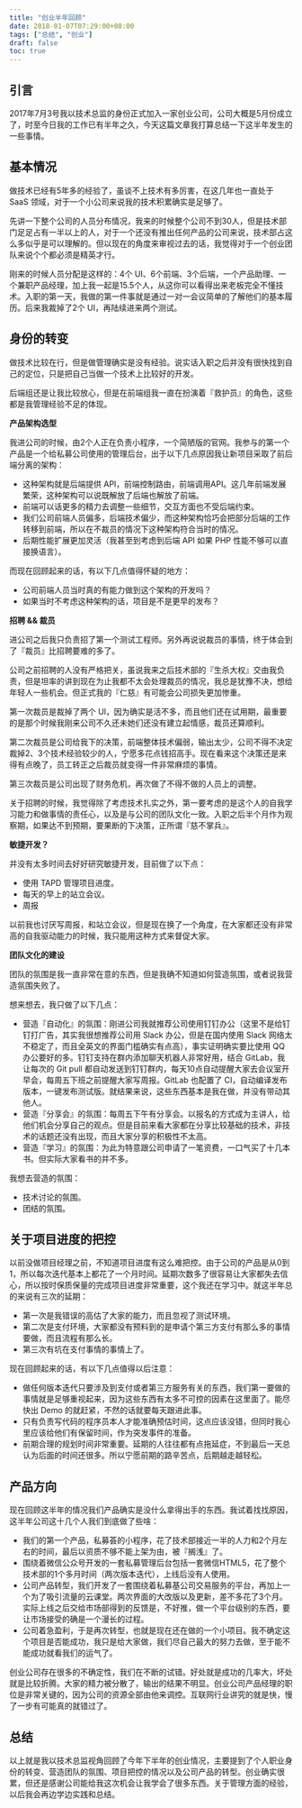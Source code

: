 ```yaml
---
title: "创业半年回顾"
date: 2018-01-07T07:29:00+08:00
tags: ["总结", "创业"] 
draft: false
toc: true
---
```

## 引言

2017年7月3号我以技术总监的身份正式加入一家创业公司，公司大概是5月份成立了，时至今日我的工作已有半年之久，今天这篇文章我打算总结一下这半年发生的一些事情。

## 基本情况

做技术已经有5年多的经验了，虽谈不上技术有多厉害，在这几年也一直处于 SaaS 领域，对于一个小公司来说我的技术积累确实是足够了。

先讲一下整个公司的人员分布情况，我来的时候整个公司不到30人，但是技术部门足足占有一半以上的人，对于一个还没有推出任何产品的公司来说，技术部占这么多似乎是可以理解的。但以现在的角度来审视过去的话，我觉得对于一个创业团队来说个个都必须是精英才行。

刚来的时候人员分配是这样的：4个 UI、6个前端、3个后端，一个产品助理、一个兼职产品经理，加上我一起是15.5个人，从这你可以看得出来老板完全不懂技术。入职的第一天，我做的第一件事就是通过一对一会议简单的了解他们的基本履历。后来我裁掉了2个 UI，再陆续进来两个测试。

<!--more-->

## 身份的转变

做技术比较在行，但是做管理确实是没有经验。说实话入职之后并没有很快找到自己的定位，只是把自己当做一个技术上比较好的开发。

后端组还是让我比较放心，但是在前端组我一直在扮演着『救护员』的角色，这些都是我管理经验不足的体现。

**产品架构选型**

我进公司的时候，由2个人正在负责小程序，一个简陋版的官网。我参与的第一个产品是一个给私募公司使用的管理后台，出于以下几点原因我让新项目采取了前后端分离的架构：

- 这种架构就是后端提供 API，前端控制路由，前端调用API。这几年前端发展繁荣，这种架构可以说既解放了后端也解放了前端。
- 前端可以话更多的精力去调整一些细节，交互方面也不受后端约束。
- 我们公司前端人员偏多，后端技术偏少，而这种架构恰巧会把部分后端的工作转移到前端，所以在不裁员的情况下这种架构符合当时的情况。
- 后期性能扩展更加灵活（我甚至到考虑到后端 API 如果 PHP 性能不够可以直接换语言）。

而现在回顾起来的话，有以下几点值得怀疑的地方：

- 公司前端人员当时真的有能力做到这个架构的开发吗？
- 如果当时不考虑这种架构的话，项目是不是更早的发布？


**招聘 && 裁员**

进公司之后我只负责招了第一个测试工程师。另外再说说裁员的事情，终于体会到了『裁员』比招聘要难的多了。

公司之前招聘的人没有严格把关，虽说我来之后技术部的『生杀大权』交由我负责，但是坦率的讲到现在为止我都不太会处理裁员的情况，我总是犹豫不决，想给年轻人一些机会。但正式我的『仁慈』有可能会公司损失更加惨重。

第一次裁员是裁掉了两个 UI，因为确实是活不多，而且他们还在试用期，最重要的是那个时候我刚来公司不久还未她们还没有建立起情感，裁员还算顺利。

第二次裁员是公司给我下的决策，前端整体技术偏弱，输出太少，公司不得不决定裁掉2、3个技术经验较少的人，宁愿多花点钱招高手。现在看来这个决策还是来得有点晚了，员工转正之后裁员就变得一件非常麻烦的事情。

第三次裁员是公司出现了财务危机，再次做了不得不做的人员上的调整。

关于招聘的时候，我觉得除了考虑技术扎实之外，第一要考虑的是这个人的自我学习能力和做事情的责任心，以及是与公司的团队文化一致。入职之后半个月作为观察期，如果达不到预期，要果断的下决策，正所谓『慈不掌兵』。

**敏捷开发？**

并没有太多时间去好好研究敏捷开发，目前做了以下点：

- 使用 TAPD 管理项目进度。
- 每天的早上的站立会议。
- 周报

以前我也讨厌写周报，和站立会议，但是现在换了一个角度，在大家都还没有非常高的自我驱动能力的时候，我只能用这种方式来督促大家。

**团队文化的建设**

团队的氛围是我一直非常在意的东西，但是我确不知道如何营造氛围，或者说我营造氛围失败了。

想来想去，我只做了以下几点：

- 营造『自动化』的氛围：刚进公司我就推荐公司使用钉钉办公（这里不是给钉钉打广告，其实我很想推荐公司用 Slack 办公，但是在国内使用 Slack 网络太不稳定了，而且全英文的界面门槛确实有点高），事实证明确实要比使用 QQ 办公要好的多。钉钉支持在群内添加聊天机器人非常好用，结合 GitLab，我让每次的 Git pull 都自动发送到钉钉群内，每天10点自动提醒大家去会议室开早会，每周五下班之前提醒大家写周报。GitLab 也配置了 CI，自动编译发布版本，一键发布测试版。就结果来说，这些东西基本是我在做，并没有带动其他人。
- 营造『分享会』的氛围：每周五下午有分享会。以报名的方式成为主讲人，给他们机会分享自己的观点。但是目前来看大家都在分享比较基础的技术，非技术的话题还没有出现，而且大家分享的积极性不太高。
- 营造『学习』的氛围：为此为特意跟公司申请了一笔资费，一口气买了十几本书。但实际大家看书的并不多。

我想去营造的氛围：

- 技术讨论的氛围。
- 团结的氛围。

## 关于项目进度的把控

以前没做项目经理之前，不知道项目进度有这么难把控。由于公司的产品是从0到1，所以每次迭代基本上都花了一个月时间。延期次数多了很容易让大家都失去信心，所以按时保质保量的完成项目进度非常重要，这个我还在学习中。就这半年总的来说有三次的延期：

- 第一次是我错误的高估了大家的能力，而且忽视了测试环境。
- 第二次是支付环境，大家都没有预料到的是申请个第三方支付有那么多的事情要做，而且流程有那么长。
- 第三次有坑在支付事情的事情上了。

现在回顾起来的话，有以下几点值得以后注意：

- 做任何版本迭代只要涉及到支付或者第三方服务有关的东西，我们第一要做的事情就是足够重视起来，因为这些东西有太多不可控的因素在这里面了。能尽快出 Demo 的就赶紧，不然的话就要每天跟进此事。
- 只有负责写代码的程序员本人才能准确预估时间，这点应该没错，但同时我心里应该给他们有保留时间，作为突发事件的准备。
- 前期合理的规划时间非常重要。延期的人往往都有点拖延症，不到最后一天总认为后面的时间还很多。所以宁愿前期的路辛苦点，后期越走越轻松。

## 产品方向

现在回顾这半年的情况我们产品确实是没什么拿得出手的东西。我试着找找原因，这半年公司这十几个人我们到底做了些啥：

- 我们的第一个产品，私募荟的小程序，花了技术部接近一半的人力和2个月左右的时间，最后以资质不够不能上架为由，被『搁浅』了。
- 围绕着微信公众号开发的一套私募管理后台包括一套微信HTML5，花了整个技术部的1个多月时间（两次版本迭代），上线后没有人使用。
- 公司产品转型，我们开发了一套围绕着私募基公司交易服务的平台，再加上一个为了吸引流量的云课堂。两次界面的大改版以及更新，差不多花了3个月。实际上线之后交给市场部得到的反馈是，不好推，做一个平台级别的东西，要让市场接受的确是一个漫长的过程。
- 公司着急盈利，于是再次转型，也就是现在还在做的一个小项目。我不确定这个项目是否能成功，我只是给大家做，我们尽自己最大的努力去做，至于能不能成功就看我们的运气了。

创业公司存在很多的不确定性，我们在不断的试错。好处就是成功的几率大，坏处就是比较折腾。大家的精力被分散了，输出的结果不明显。创业公司产品经理的职位是非常关键的，因为公司的资源全部由他来调控。互联网行业讲究的就是快，慢了一步有可能真的就错过了。

## 总结

以上就是我以技术总监视角回顾了今年下半年的创业情况，主要提到了个人职业身份的转变、营造团队的氛围、项目把控的情况以及公司产品的转型。创业确实很累，但还是感谢公司能给我这次机会让我学会了很多东西。关于管理方面的经验，以后我会再边学边实践和总结。